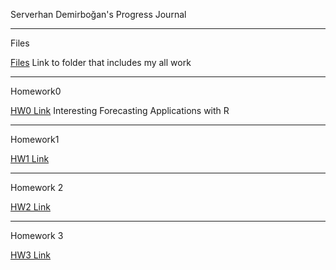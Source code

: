 Serverhan Demirboğan's Progress Journal

-------------------------------------------

Files

[Files](files) Link to folder that includes my all work


-------------------------------------------

Homework0

[HW0 Link](files/Interesting%20Forecasting%20Applications%20with%20R.html) Interesting Forecasting Applications with R


-------------------------------------------

Homework1

[HW1 Link](files/HW1/HW1.html)



-------------------------------------------

Homework 2

[HW2 Link](files/HW2/HW2.html)

-------------------------------------------

Homework 3

[HW3 Link](files/HW3/hw3.html)
